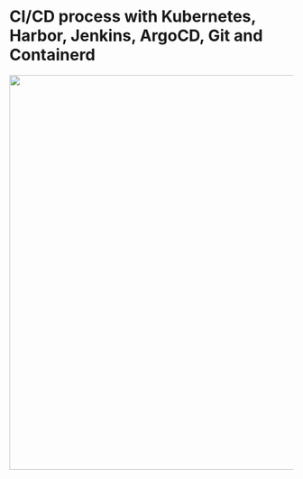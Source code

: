 # CI/CD process with Kubernetes, Harbor, Jenkins, ArgoCD, Git and Containerd


<img src="[https://github.com/Josemyr1993/jenkins_argo_cd_harbor_docker_kubernetes/blob/main/CI_CD.gif)" heigh="500" width="700">
